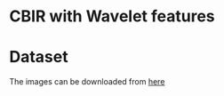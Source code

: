 CBIR with Wavelet features
==========================

Dataset
=======
The images can be downloaded from [here](http://lear.inrialpes.fr/people/jegou/data.php)
